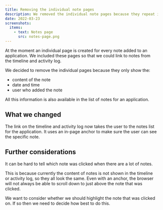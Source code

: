 ```yaml
---
title: Removing the individual note pages
description: We removed the individual note pages because they repeat information available in the notes list.
date: 2022-03-23
screenshots:
  items:
    - text: Notes page
      src: notes-page.png
---
```


At the moment an individual page is created for every note added to an application. We included these pages so that we could link to notes from the timeline and activity log.

We decided to remove the individual pages because they only show the:

- content of the note
- date and time
- user who added the note

All this information is also available in the list of notes for an application.

## What we changed

The link on the timeline and activity log now takes the user to the notes list for the application. It uses an in-page anchor to make sure the user can see the specific note.

## Further considerations

It can be hard to tell which note was clicked when there are a lot of notes.

This is because currently the content of notes is not shown in the timeline or activity log, so they all look the same. Even with an anchor, the browser will not always be able to scroll down to just above the note that was clicked.

We want to consider whether we should highlight the note that was clicked on. If so then we need to decide how best to do this.
